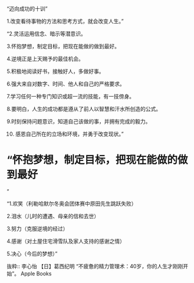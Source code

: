 “迈向成功的十训”

1.改变看待事物的方法和思考方式，就会改变人生。”
 
“2.灵活运用信念、暗示等潜意识。

3.怀抱梦想，制定目标，把现在能做的做到最好。

4.逆境正是上天赐予的最佳机会。

5.积极地阅读好书，接触好人，多做好事。

6.强大来自对数字、时间、他人和自己的严格要求。

7.学习任何一种专门知识或超一流的技能，有一技傍身。

8.要明白，人生的成功都是遵从了前人以智慧和汗水所创造的公式。

9.时刻保持问题意识，知道自己该做的事，并拥有完成的毅力。

10. 感恩自己所在的立场和环境，并勇于改变现状。”

# “怀抱梦想，制定目标，把现在能做的做到最好

”

“1.欢笑（利勒哈默尔冬奥会团体赛中原田先生跳跃失败）

2.泪水（儿时的遭遇、母亲的信和去世）

3.努力（克服逆境的经过）

4.感谢（对土屋住宅滑雪队及家人支持的感谢之情）

5.决心（今后的梦想）”

抜粋:: 李心怡 【日】葛西纪明  “不疲惫的精力管理术：40岁，你的人生才刚刚开始”。 Apple Books  
